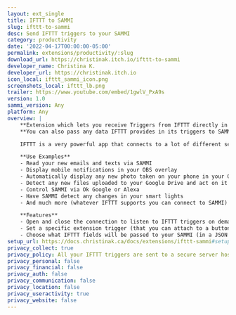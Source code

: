 ```yaml
---
layout: ext_single
title: IFTTT to SAMMI
slug: ifttt-to-sammi
desc: Send IFTTT triggers to your SAMMI
category: productivity
date: '2022-04-17T00:00:00-05:00'
permalink: extensions/productivity/:slug
download_url: https://christinak.itch.io/ifttt-to-sammi
developer_name: Christina K.
developer_url: https://christinak.itch.io
icon_local: ifttt_sammi_icon.png
screenshots_local: ifttt_lb.png
trailer: https://www.youtube.com/embed/1gwlV_PxA9s
version: 1.0
sammi_version: Any
platform: Any
overview: |
    **Extension which lets you receive Triggers from IFTTT directly in your SAMMI.**\
    **You can also pass any data IFTTT provides in its triggers to SAMMI.**

    IFTTT is a very powerful app that connects to a lot of different services, such as your phone apps, smart devices, email, social media etc. Full list can be found at [https://ifttt.com/services](https://ifttt.com/services). You can create 5 applets for free.

    **Use Examples** 
    - Read your new emails and texts via SAMMI
    - Display mobile notifications in your OBS overlay
    - Automatically display any new photo taken on your phone in your OBS
    - Detect any new files uploaded to your Google Drive and act on it (for example refresh your OBS overlay)
    - Control SAMMI via Ok Google or Alexa
    - Have SAMMI detect any changes in your smart lights 
    - And much more (whatever IFTTT supports you can connect to SAMMI)! 

    **Features**
    - Open and close the connection to listen to IFTTT triggers on demand
    - Set a specific extension trigger (that you can attach to a button in your SAMMI) for each IFTTT applet
    - Choose what IFTTT fields will be passed to your SAMMI (in a JSON formatted string - examples provided)
setup_url: https://docs.christinak.ca/docs/extensions/ifttt-sammi#setup
privacy_collect: true
privacy_policy: All your IFTTT triggers are sent to a secure server hosted with DigitalOcean that relays them to your SAMMI. The server logs all webhook activity by your unique Itch Key identifier that cannot be linked back to a specific user (unless you willingly share it if you need me to troubleshoot it for you). It logs a timestamp and whether it was successfully received. It does NOT log any personal information or the content of your IFTTT triggers. 
privacy_personal: false
privacy_financial: false
privacy_auth: false
privacy_communication: false
privacy_location: false
privacy_useractivity: true
privacy_website: false
---
```

